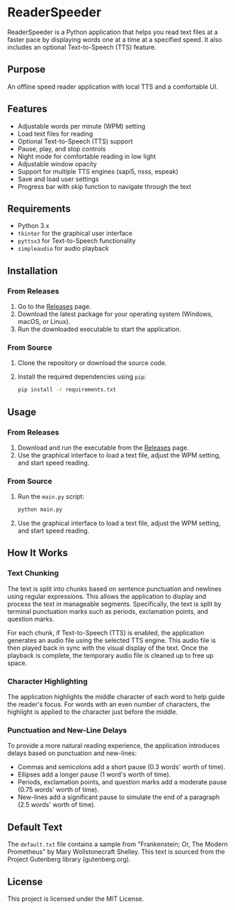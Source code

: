 # ReaderSpeeder

ReaderSpeeder is a Python application that helps you read text files at a faster pace by displaying words one at a time at a specified speed. It also includes an optional Text-to-Speech (TTS) feature.

## Purpose

An offline speed reader application with local TTS and a comfortable UI.

## Features

- Adjustable words per minute (WPM) setting
- Load text files for reading
- Optional Text-to-Speech (TTS) support
- Pause, play, and stop controls
- Night mode for comfortable reading in low light
- Adjustable window opacity
- Support for multiple TTS engines (sapi5, nsss, espeak)
- Save and load user settings
- Progress bar with skip function to navigate through the text

## Requirements

- Python 3.x
- `tkinter` for the graphical user interface
- `pyttsx3` for Text-to-Speech functionality
- `simpleaudio` for audio playback

## Installation

### From Releases

1. Go to the [Releases](https://github.com/yourusername/ReaderSpeeder/releases) page.
2. Download the latest package for your operating system (Windows, macOS, or Linux).
3. Run the downloaded executable to start the application.

### From Source

1. Clone the repository or download the source code.
2. Install the required dependencies using `pip`:

    ```sh
    pip install -r requirements.txt
    ```

## Usage

### From Releases

1. Download and run the executable from the [Releases](https://github.com/yourusername/ReaderSpeeder/releases) page.
2. Use the graphical interface to load a text file, adjust the WPM setting, and start speed reading.

### From Source

1. Run the `main.py` script:

    ```sh
    python main.py
    ```

2. Use the graphical interface to load a text file, adjust the WPM setting, and start speed reading.

## How It Works

### Text Chunking

The text is split into chunks based on sentence punctuation and newlines using regular expressions. This allows the application to display and process the text in manageable segments. Specifically, the text is split by terminal punctuation marks such as periods, exclamation points, and question marks.

For each chunk, if Text-to-Speech (TTS) is enabled, the application generates an audio file using the selected TTS engine. This audio file is then played back in sync with the visual display of the text. Once the playback is complete, the temporary audio file is cleaned up to free up space.

### Character Highlighting

The application highlights the middle character of each word to help guide the reader's focus. For words with an even number of characters, the highlight is applied to the character just before the middle.

### Punctuation and New-Line Delays

To provide a more natural reading experience, the application introduces delays based on punctuation and new-lines:
- Commas and semicolons add a short pause (0.3 words' worth of time).
- Ellipses add a longer pause (1 word's worth of time).
- Periods, exclamation points, and question marks add a moderate pause (0.75 words' worth of time).
- New-lines add a significant pause to simulate the end of a paragraph (2.5 words' worth of time).

## Default Text

The `default.txt` file contains a sample from "Frankenstein; Or, The Modern Prometheus" by Mary Wollstonecraft Shelley. This text is sourced from the Project Gutenberg library (gutenberg.org).

## License

This project is licensed under the MIT License.